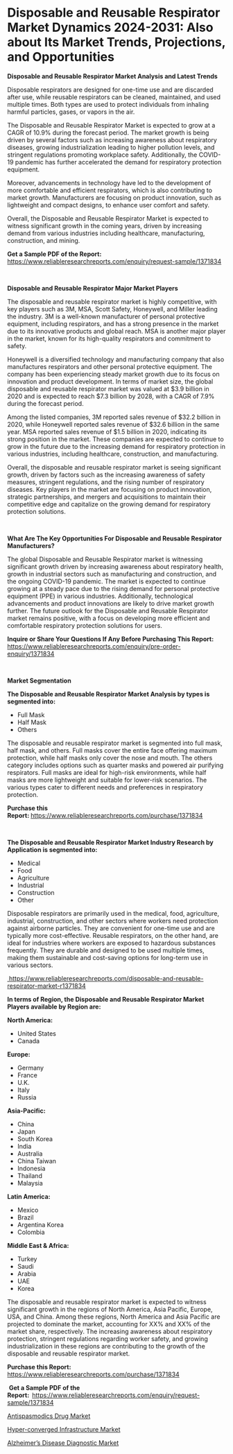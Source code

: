<p><h1>Disposable and Reusable Respirator Market Dynamics 2024-2031: Also about Its Market Trends, Projections, and Opportunities</h1></p><p><strong>Disposable and Reusable Respirator Market Analysis and Latest Trends</strong></p>
<p><p>Disposable respirators are designed for one-time use and are discarded after use, while reusable respirators can be cleaned, maintained, and used multiple times. Both types are used to protect individuals from inhaling harmful particles, gases, or vapors in the air.</p><p>The Disposable and Reusable Respirator Market is expected to grow at a CAGR of 10.9% during the forecast period. The market growth is being driven by several factors such as increasing awareness about respiratory diseases, growing industrialization leading to higher pollution levels, and stringent regulations promoting workplace safety. Additionally, the COVID-19 pandemic has further accelerated the demand for respiratory protection equipment.</p><p>Moreover, advancements in technology have led to the development of more comfortable and efficient respirators, which is also contributing to market growth. Manufacturers are focusing on product innovation, such as lightweight and compact designs, to enhance user comfort and safety.</p><p>Overall, the Disposable and Reusable Respirator Market is expected to witness significant growth in the coming years, driven by increasing demand from various industries including healthcare, manufacturing, construction, and mining.</p></p>
<p><strong>Get a Sample PDF of the Report:&nbsp;</strong> <a href="https://www.reliableresearchreports.com/enquiry/request-sample/1371834">https://www.reliableresearchreports.com/enquiry/request-sample/1371834</a></p>
<p>&nbsp;</p>
<p><strong>Disposable and Reusable Respirator Major Market Players</strong></p>
<p><p>The disposable and reusable respirator market is highly competitive, with key players such as 3M, MSA, Scott Safety, Honeywell, and Miller leading the industry. 3M is a well-known manufacturer of personal protective equipment, including respirators, and has a strong presence in the market due to its innovative products and global reach. MSA is another major player in the market, known for its high-quality respirators and commitment to safety.</p><p>Honeywell is a diversified technology and manufacturing company that also manufactures respirators and other personal protective equipment. The company has been experiencing steady market growth due to its focus on innovation and product development. In terms of market size, the global disposable and reusable respirator market was valued at $3.9 billion in 2020 and is expected to reach $7.3 billion by 2028, with a CAGR of 7.9% during the forecast period.</p><p>Among the listed companies, 3M reported sales revenue of $32.2 billion in 2020, while Honeywell reported sales revenue of $32.6 billion in the same year. MSA reported sales revenue of $1.5 billion in 2020, indicating its strong position in the market. These companies are expected to continue to grow in the future due to the increasing demand for respiratory protection in various industries, including healthcare, construction, and manufacturing.</p><p>Overall, the disposable and reusable respirator market is seeing significant growth, driven by factors such as the increasing awareness of safety measures, stringent regulations, and the rising number of respiratory diseases. Key players in the market are focusing on product innovation, strategic partnerships, and mergers and acquisitions to maintain their competitive edge and capitalize on the growing demand for respiratory protection solutions.</p></p>
<p>&nbsp;</p>
<p><strong>What Are The Key Opportunities For Disposable and Reusable Respirator Manufacturers?</strong></p>
<p><p>The global Disposable and Reusable Respirator market is witnessing significant growth driven by increasing awareness about respiratory health, growth in industrial sectors such as manufacturing and construction, and the ongoing COVID-19 pandemic. The market is expected to continue growing at a steady pace due to the rising demand for personal protective equipment (PPE) in various industries. Additionally, technological advancements and product innovations are likely to drive market growth further. The future outlook for the Disposable and Reusable Respirator market remains positive, with a focus on developing more efficient and comfortable respiratory protection solutions for users.</p></p>
<p><strong>Inquire or Share Your Questions If Any Before Purchasing This Report:</strong> <a href="https://www.reliableresearchreports.com/enquiry/pre-order-enquiry/1371834">https://www.reliableresearchreports.com/enquiry/pre-order-enquiry/1371834</a></p>
<p>&nbsp;</p>
<p><strong>Market Segmentation</strong></p>
<p><strong>The Disposable and Reusable Respirator Market Analysis by types is segmented into:</strong></p>
<p><ul><li>Full Mask</li><li>Half Mask</li><li>Others</li></ul></p>
<p><p>The disposable and reusable respirator market is segmented into full mask, half mask, and others. Full masks cover the entire face offering maximum protection, while half masks only cover the nose and mouth. The others category includes options such as quarter masks and powered air purifying respirators. Full masks are ideal for high-risk environments, while half masks are more lightweight and suitable for lower-risk scenarios. The various types cater to different needs and preferences in respiratory protection.</p></p>
<p><strong>Purchase this Report:&nbsp;</strong><a href="https://www.reliableresearchreports.com/purchase/1371834">https://www.reliableresearchreports.com/purchase/1371834</a></p>
<p>&nbsp;</p>
<p><strong>The Disposable and Reusable Respirator Market Industry Research by Application is segmented into:</strong></p>
<p><ul><li>Medical</li><li>Food</li><li>Agriculture</li><li>Industrial</li><li>Construction</li><li>Other</li></ul></p>
<p><p>Disposable respirators are primarily used in the medical, food, agriculture, industrial, construction, and other sectors where workers need protection against airborne particles. They are convenient for one-time use and are typically more cost-effective. Reusable respirators, on the other hand, are ideal for industries where workers are exposed to hazardous substances frequently. They are durable and designed to be used multiple times, making them sustainable and cost-saving options for long-term use in various sectors.</p></p>
<p><a href="https://www.reliableresearchreports.com/disposable-and-reusable-respirator-market-r1371834">&nbsp;https://www.reliableresearchreports.com/disposable-and-reusable-respirator-market-r1371834</a></p>
<p><strong>In terms of Region, the Disposable and Reusable Respirator Market Players available by Region are:</strong></p>
<p>
    <p> <strong> North America: </strong>
        <ul>
            <li>United States</li>
            <li>Canada</li>
        </ul>
        </p> 
    <p> <strong> Europe: </strong>
        <ul>
            <li>Germany</li>
            <li>France</li>
            <li>U.K.</li>
            <li>Italy</li>
            <li>Russia</li>
        </ul>
        </p> 
    <p> <strong> Asia-Pacific: </strong>
        <ul>
            <li>China</li>
            <li>Japan</li>
            <li>South Korea</li>
            <li>India</li>
            <li>Australia</li>
            <li>China Taiwan</li>
            <li>Indonesia</li>
            <li>Thailand</li>
            <li>Malaysia</li>
        </ul>
        </p> 
    <p> <strong> Latin America: </strong>
        <ul>
            <li>Mexico</li>
            <li>Brazil</li>
            <li>Argentina Korea</li>
            <li>Colombia</li>
        </ul>
        </p> 
    <p> <strong> Middle East & Africa: </strong>
        <ul>
            <li>Turkey</li>
            <li>Saudi</li>
            <li>Arabia</li>
            <li>UAE</li>
            <li>Korea</li>
        </ul>
    </p>
    </p>
<p><p>The disposable and reusable respirator market is expected to witness significant growth in the regions of North America, Asia Pacific, Europe, USA, and China. Among these regions, North America and Asia Pacific are projected to dominate the market, accounting for XX% and XX% of the market share, respectively. The increasing awareness about respiratory protection, stringent regulations regarding worker safety, and growing industrialization in these regions are contributing to the growth of the disposable and reusable respirator market.</p></p>
<p><strong>Purchase this Report: </strong><a href="https://www.reliableresearchreports.com/purchase/1371834">https://www.reliableresearchreports.com/purchase/1371834</a></p>
<p>&nbsp;<strong>Get a Sample PDF of the Report:&nbsp;&nbsp;</strong><a href="https://www.reliableresearchreports.com/enquiry/request-sample/1371834">https://www.reliableresearchreports.com/enquiry/request-sample/1371834</a></p>
<p><strong></strong></p>
<p><p><a href="https://github.com/gcimaudf65/Market-Research-Report-List-1/blob/main/antispasmodics-drug-market.md">Antispasmodics Drug Market</a></p><p><a href="https://github.com/pennyaldbrittonh658/Market-Research-Report-List-1/blob/main/hyper-converged-infrastructure-market.md">Hyper-converged Infrastructure Market</a></p><p><a href="https://github.com/sardarp081/Market-Research-Report-List-1/blob/main/alzheimers-disease-diagnostic-market.md">Alzheimer’s Disease Diagnostic Market</a></p></p>